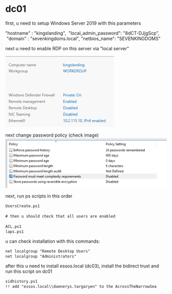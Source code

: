 # dc01



first, u need to setup Windows Server 2019 with this parameters

"hostname" : "kingslanding",
 "local_admin_password": "8dCT-DJjgScp",
 "domain" : "sevenkingdoms.local",
"netbios_name": "SEVENKINGDOMS"

next u need to enable RDP on this server via "local server"

![](img/test.png)

next change password policy (check image)
![](img/pass_policy.png)


next, run ps scripts in this order
```
UsersCreate.ps1

# then u should check that all users are enabled

ACL.ps1
laps.ps1 
```
u can check installation with this commands:
```
net localgroup "Remote Desktop Users"
net localgroup "Administrators"
```

after this u need to install essos.local (dc03), install the bidirect trust and run this script on dc01
```
sidhistory.ps1
!! add "essos.local\\daenerys.targaryen" to the AcrossTheNarrowSea

```


